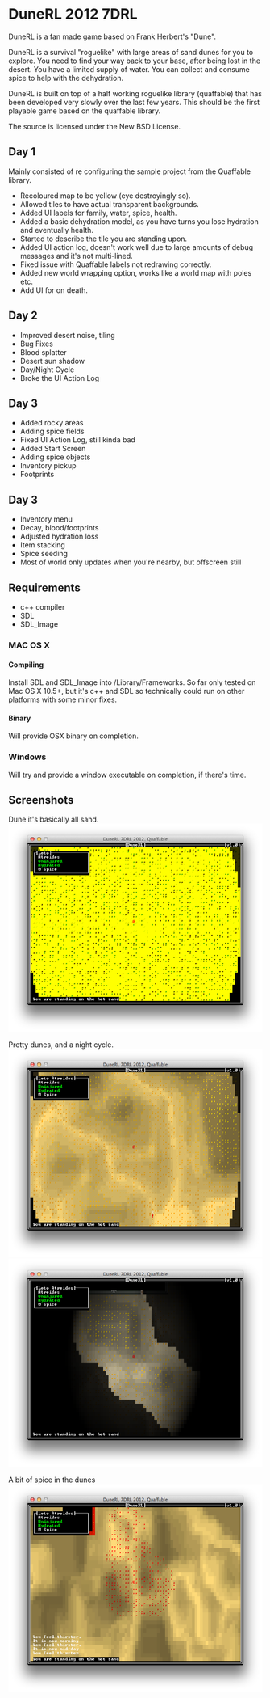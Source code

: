 # DuneRL 2012 7DRL

DuneRL is a fan made game based on Frank Herbert's "Dune".

DuneRL is a survival "roguelike" with large areas of sand dunes for you to explore.
You need to find your way back to your base, after being lost in the desert.
You have a limited supply of water. You can collect and consume spice to help with the dehydration.

DuneRL is built on top of a half working roguelike library (quaffable) that has been developed very slowly over the last few years.
This should be the first playable game based on the quaffable library.

The source is licensed under the New BSD License.

## Day 1

Mainly consisted of re configuring the sample project from the Quaffable library.

* Recoloured map to be yellow (eye destroyingly so).
* Allowed tiles to have actual transparent backgrounds.
* Added UI labels for family, water, spice, health.
* Added a basic dehydration model, as you have turns you lose hydration and eventually health.
* Started to describe the tile you are standing upon.
* Added UI action log, doesn't work well due to large amounts of debug messages and it's not multi-lined.
* Fixed issue with Quaffable labels not redrawing correctly.
* Added new world wrapping option, works like a world map with poles etc.
* Add UI for on death.

## Day 2

* Improved desert noise, tiling
* Bug Fixes
* Blood splatter
* Desert sun shadow
* Day/Night Cycle
* Broke the UI Action Log

## Day 3

* Added rocky areas
* Adding spice fields
* Fixed UI Action Log, still kinda bad
* Added Start Screen
* Adding spice objects
* Inventory pickup
* Footprints

## Day 3

* Inventory menu
* Decay, blood/footprints
* Adjusted hydration loss
* Item stacking
* Spice seeding
* Most of world only updates when you're nearby, but offscreen still

## Requirements

* c++ compiler
* SDL
* SDL_Image

### MAC OS X

#### Compiling
Install SDL and SDL_Image into /Library/Frameworks. So far only tested on Mac OS X 10.5+, but it's c++ and SDL so technically could run on other platforms with some minor fixes.

#### Binary
Will provide OSX binary on completion.

### Windows
Will try and provide a window executable on completion, if there's time.

## Screenshots

Dune it's basically all sand.
![Day 1](https://github.com/NocturnalCode/DuneRL/raw/master/Screenshots/Day1-Sand.png "Basic Yellow Dunes")

Pretty dunes, and a night cycle.
![Day 2](https://github.com/NocturnalCode/DuneRL/raw/master/Screenshots/Day2-Better-Dunes.png "Better looking Dunes")
![Day 2](https://github.com/NocturnalCode/DuneRL/raw/master/Screenshots/Day2-Night.png "Dune at night")

A bit of spice in the dunes
![Day 3](https://github.com/NocturnalCode/DuneRL/raw/master/Screenshots/Day3-Spice.png "Spice")